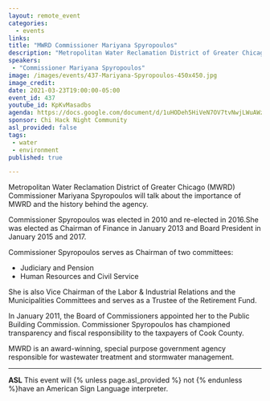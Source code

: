 ```yaml
---
layout: remote_event
categories:
  - events
links: 
title: "MWRD Commissioner Mariyana Spyropoulos"
description: "Metropolitan Water Reclamation District of Greater Chicago (MWRD) is a special purpose government agency responsible for wastewater treatment and stormwater management. Commissioner Mariyana Spyropoulos will talk about the importance of MWRD and the history behind the agency."
speakers:
 - "Commissioner Mariyana Spyropoulos"
image: /images/events/437-Mariyana-Spyropoulos-450x450.jpg
image_credit:
date: 2021-03-23T19:00:00-05:00
event_id: 437
youtube_id: KpKvMasadbs
agenda: https://docs.google.com/document/d/1uHODeh5HiVeN7OV7tvNwjLWuAWz3jnIOKCEXCatYPIg/edit?usp=sharing
sponsor: Chi Hack Night Community
asl_provided: false
tags: 
 - water
 - environment
published: true

---
```


Metropolitan Water Reclamation District of Greater Chicago (MWRD) Commissioner Mariyana Spyropoulos will talk about the importance of MWRD and the history behind the agency.

Commissioner Spyropoulos was elected in 2010 and re-elected in 2016.She was elected as Chairman of Finance in January 2013 and Board President in January 2015 and 2017.

Commissioner Spyropoulos serves as Chairman of two committees:
 - Judiciary and Pension
 - Human Resources and Civil Service

She is also Vice Chairman of the Labor & Industrial Relations and the Municipalities Committees and serves as a Trustee of the Retirement Fund.

In January 2011, the Board of Commissioners appointed her to the Public Building Commission. Commissioner Spyropoulos has championed transparency and fiscal responsibility to the taxpayers of Cook County.

MWRD is an award-winning, special purpose government agency responsible for wastewater treatment and stormwater management.

---

**ASL** This event will {% unless page.asl_provided %} not {% endunless %}have an American Sign Language interpreter.
